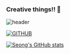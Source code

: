 ### Creative things!! 👋
![header](https://capsule-render.vercel.app/api?type=waving&color=timeGradient&text=Welcome%20to%20SeongWook's%20GitHub%20👋&animation=twinkling&fontSize=35&fontAlignY=40&fontAlign=70&height=250)

[![GITHUB](https://hits.seeyoufarm.com/api/count/incr/badge.svg?url=https%3A%2F%2Fgithub.com%2FdavJ-star&count_bg=%236A8FB7&title_bg=%23304A5E&icon=github.svg&icon_color=%23E7E7E7&title=GITHUB&edge_flat=false)](https://github.com/davJ-star)

[![Seong's GitHub stats](https://github-readme-stats.vercel.app/api?username=davJ-star&include_all_commits=true&theme=nord&hide_border=true&count_private=true)](https://github.com/davJ-star/github-readme-stats)

<!--
**davJ-star/davJ-star** is a ✨ _special_ ✨ repository because its `README.md` (this file) appears on your GitHub profile.

Here are some ideas to get you started:

- 🔭 I’m currently working on ...
- 🌱 I’m currently learning ...
- 👯 I’m looking to collaborate on ...
- 🤔 I’m looking for help with ...
- 💬 Ask me about ...
- 📫 How to reach me: ...
- 😄 Pronouns: ...
- ⚡ Fun fact: ...
-->
